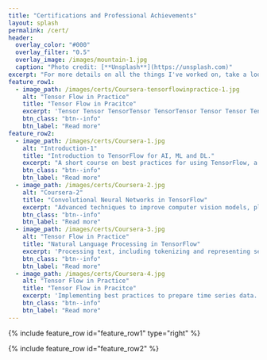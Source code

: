 ```yaml
---
title: "Certifications and Professional Achievements"
layout: splash
permalink: /cert/
header:
  overlay_color: "#000"
  overlay_filter: "0.5"
  overlay_image: /images/mountain-1.jpg
  caption: "Photo credit: [**Unsplash**](https://unsplash.com)"
excerpt: "For more details on all the things I've worked on, take a look at my resume."
feature_row1:
  - image_path: /images/certs/Coursera-tensorflowinpractice-1.jpg
    alt: "Tensor Flow in Practice"
    title: "Tensor Flow in Pracitce"
    excerpt: 'Tensor Tensor TensorTensor TensorTensor Tensor Tensor Tensor'
    btn_class: "btn--info"
    btn_label: "Read more"
feature_row2:
  - image_path: /images/certs/Coursera-1.jpg
    alt: "Introduction-1"
    title: "Introduction to TensorFlow for AI, ML and DL."
    excerpt: "A short course on best practices for using TensorFlow, a popular open-source framework for machine learning."
    btn_class: "btn--info"
    btn_label: "Read more" 
  - image_path: /images/certs/Coursera-2.jpg
    alt: "Coursera-2"
    title: "Convolutional Neural Networks in TensorFlow"
    excerpt: "Advanced techniques to improve computer vision models, plotting loss and accuracy and exploring strategies to prevent overfitting, including augmentation and dropout. "
    btn_class: "btn--info"
    btn_label: "Read more"  
  - image_path: /images/certs/Coursera-3.jpg
    alt: "Tensor Flow in Practice"
    title: "Natural Language Processing in TensorFlow"
    excerpt: 'Processing text, including tokenizing and representing sentences as vectors. Applying RNNs, GRUs and LSTMs in TF.'
    btn_class: "btn--info"
    btn_label: "Read more"
  - image_path: /images/certs/Coursera-4.jpg
    alt: "Tensor Flow in Practice"
    title: "Tensor Flow in Pracitce"
    excerpt: 'Implementing best practices to prepare time series data. Exploring RNNs and 1D ConvNets for prediction.'
    btn_class: "btn--info"
    btn_label: "Read more"
---
```


{% include feature_row id="feature_row1" type="right" %}

{% include feature_row id="feature_row2" %}



